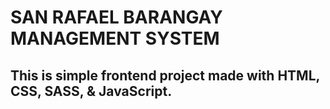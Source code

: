 
# SAN RAFAEL BARANGAY MANAGEMENT SYSTEM

## This is simple frontend project made with HTML, CSS, SASS, & JavaScript.
